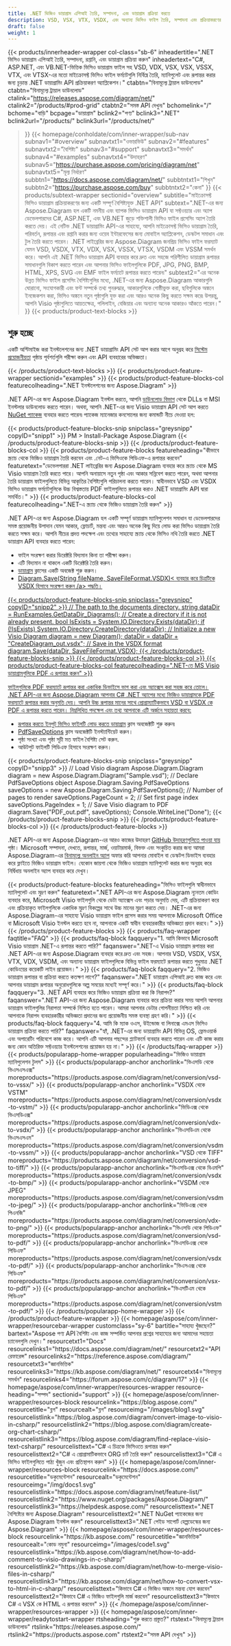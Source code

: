 ```yaml
---
title: .NET ভিজিও ডায়াগ্রাম এপিআই তৈরি, সম্পাদনা, এবং ডায়াগ্রাম প্রক্রিয়া করতে
description: VSD, VSX, VTX, VSDX, এবং অন্যান্য ভিসিও ফাইল তৈরি, সম্পাদনা এবং প্রক্রিয়াকরণের জন্য C# .NET ভিজিও ডায়াগ্রাম API। চিত্রগুলিকে PDF, PNG এবং HTML ফর্ম্যাটে রূপান্তর করুন৷
draft: false
weight: 1
---
```

{{< products/innerheader-wrapper col-class="sb-6"
  inheadertitle=".NET ভিসিও ডায়াগ্রাম এপিআই তৈরি, সম্পাদনা, রপ্তানি, এবং ডায়াগ্রাম প্রক্রিয়া করুন"
  inheadertext="C#, ASP.NET, এবং VB.NET-ভিত্তিক ভিসিও ডায়াগ্রাম ফাইল সহ VSD, VDX, VSX, VSX, VSSX, VTX, এবং VTSX-এর মতো মাইক্রোসফ্ট ভিসিও ফাইল ফর্ম্যাটগুলি নির্বিঘ্নে তৈরি, ম্যানিপুলেট এবং রূপান্তর করার জন্য চূড়ান্ত .NET ডায়াগ্রামিং API প্রক্রিয়াকরণ অ্যাপ্লিকেশন।"
  ctabtn="বিনামূল্যে ট্রায়াল ডাউনলোড"
  ctabtn="বিনামূল্যে ট্রায়াল ডাউনলোড"
  ctalink="https://releases.aspose.com/diagram/net/"
  ctalink2="/products/#prod-grid"
  ctabtn2="সমস্ত API দেখুন৷"
  bchomelink="/"
  bchome="বাড়ি"
  bcpage="ডায়াগ্রাম"
  bclink2="পণ্য"
  bclink3=".NET"
  bclink2url="/products/"
  bclink3url="/products/net/"
  >}}
{{< homepage/conholdate/com/inner-wrapper/sub-nav 
subnav1="#overview"
subnavtxt1="ওভারভিউ" 
subnav2="#features"
subnavtxt2="বৈশিষ্ট্য" 
subnav3="#support"
subnavtxt3="সমর্থন" 
subnav4="#examples"
subnavtxt4="উদাহরণ" 
subnav5="https://purchase.aspose.com/pricing/diagram/net"
subnavtxt5="মূল্য নির্ধারণ" 
subbtn1="https://docs.aspose.com/diagram/net/"
subbtntxt1="শিখুন"
subbtn2="https://purchase.aspose.com/buy"
subbtntxt2="কেনা"
>}}
   {{< products/subtext-wrapper
   sectionid="overview"
   subtitle="মাইক্রোসফ্ট ভিসিও ডায়াগ্রাম প্রক্রিয়াকরণের জন্য একটি সম্পূর্ণ বৈশিষ্ট্যযুক্ত .NET API"
   subtext=".NET-এর জন্য Aspose.Diagram হল একটি নমনীয় এবং ব্যাপক ভিসিও ডায়াগ্রাম API যা সফ্টওয়্যার এবং অ্যাপ ডেভেলপারদের C#, ASP.NET, এবং VB.NET জুড়ে শক্তিশালী ভিসিও ফাইল প্রসেসিং অ্যাপ তৈরি করতে দেয়। এই নেটিভ .NET ডায়াগ্রামিং API-এর সাহায্যে, আপনি মাইক্রোসফ্ট ভিসিও ডায়াগ্রাম তৈরি, পরিবর্তন, রূপান্তর এবং রপ্তানি করার জন্য ওয়েব ইন্টারফেসের জন্য মোবাইল অ্যাপ্লিকেশন, ডেস্কটপ সমাধান এবং টুল তৈরি করতে পারেন। .NET লাইব্রেরির জন্য Aspose.Diagram জনপ্রিয় ভিসিও ফাইল ফরম্যাট যেমন VSD, VSDX, VTX, VDX, VSX, VSSX, VTSX, VSDM এবং VSSM সমর্থন করে। আপনি এই .NET ভিসিও ডায়াগ্রাম API ব্যবহার করে দ্রুত এবং সহজে পরিশীলিত ডায়াগ্রাম রূপান্তর সমাধানগুলি বিকাশ করতে পারেন এবং আপনার ভিসিও ফাইলগুলিকে PDF, JPG, PNG, BMP, HTML, XPS, SVG এবং EMF ফাইল ফর্ম্যাটে রূপান্তর করতে পারেন৷"
   subtext2="এর অনেক উন্নত ভিসিও ফাইল প্রসেসিং বৈশিষ্ট্যগুলির মধ্যে, .NET-এর জন্য Aspose.Diagram আকারগুলি ঘোরানো, সংযোগকারী এবং ফন্ট সম্পর্কে তথ্য পুনরুদ্ধার, আকারগুলিকে গোষ্ঠীভুক্ত করা, ছবিগুলিকে অঙ্কনে ইনজেকশন করা, ভিসিও অঙ্কনে নতুন পৃষ্ঠাগুলি যুক্ত করা এবং আরও অনেক কিছু করতে সক্ষম করে৷ উপরন্তু, আপনি Visio পৃষ্ঠাগুলিতে আয়তক্ষেত্র, পলিলাইন, বেজিয়ার এবং অন্যান্য অনেক আকারও আঁকতে পারেন।"
   >}} 
   {{< products/product-text-blocks >}}
   <h2>শুরু হচ্ছে</h2>
   <p>একটি অপ্টিমাইজ করা ইনস্টলেশনের জন্য .NET ডায়াগ্রামিং API সেট আপ করার আগে অনুগ্রহ করে <a href="https://docs.aspose.com/diagram/net/system-requirements/">সিস্টেম প্রয়োজনীয়তা</a> পৃষ্ঠায় পূর্বশর্তগুলি পরীক্ষা করুন এবং API ব্যবহারের অভিজ্ঞতা।</p>
   {{< /products/product-text-blocks >}}
{{< products/product-feature-wrapper
sectionid="examples"
>}}
{{< products/product-feature-blocks-col
featurecolheading=".NET ইনস্টলেশনের জন্য Aspose.Diagram"
>}}
<p>.NET API-এর জন্য Aspose.Diagram ইনস্টল করতে, আপনি <a href="https://releases.aspose.com/diagram/net/">ডাউনলোড বিভাগ</a> থেকে DLLs বা MSI ইনস্টলার ডাউনলোড করতে পারেন। অথবা, আপনি .NET-এর জন্য Visio ডায়াগ্রাম API সেট আপ করতে <a href="https://www.nuget.org/packages/Aspose.Diagram/">NuGet প্যাকেজ</a> ব্যবহার করতে পারেন৷ প্যাকেজ ম্যানেজার কনসোলের জন্য কমান্ডটি নীচে দেওয়া হল:</p>
{{< products/product-feature-blocks-snip
snipclass="greysnipp"
copyID="snipp1"
>}}
PM > Install-Package Aspose.Diagram 
{{< /products/product-feature-blocks-snip >}}
{{< /products/product-feature-blocks-col >}}
{{< products/product-feature-blocks
featureheading="কীভাবে স্ক্র্যাচ থেকে ভিজিও ডায়াগ্রাম তৈরি করবেন এবং .নেট-এ ভিসিওকে পিডিএফ-এ রূপান্তর করবেন"
featuretext="ডেভেলপাররা .NET লাইব্রেরির জন্য Aspose.Diagram ব্যবহার করে স্ক্র্যাচ থেকে MS Visio ডায়াগ্রাম তৈরি করতে পারে। আপনি অনায়াসে নতুন পৃষ্ঠা এবং আকার সন্নিবেশ করতে পারেন, অথবা আপনার তৈরি ডায়াগ্রাম ফাইলগুলিতে বিভিন্ন আকৃতির বৈশিষ্ট্যগুলি পরিচালনা করতে পারেন। স্বাধীনভাবে VSD এবং VSDX ভিসিও ডায়াগ্রাম ফর্ম্যাটগুলিকে উচ্চ বিশ্বস্ততায় PDF ফাইলগুলিতে রূপান্তর করাও .NET ডায়াগ্রামিং API দ্বারা সমর্থিত।"
>}}
{{< products/product-feature-blocks-col
featurecolheading=".NET-এ স্ক্র্যাচ থেকে ভিজিও ডায়াগ্রাম তৈরি করুন"
>}}
<p>.NET API-এর জন্য Aspose.Diagram হল একটি সম্পূর্ণ ডায়াগ্রাম ম্যানিপুলেশন সমাধান যা ডেভেলপারদের সমস্ত প্রয়োজনীয় উপাদান যেমন আকার, ফ্লোচার্ট, মন্তব্য এবং আরও অনেক কিছু দিয়ে লোড করা ভিসিও ডায়াগ্রাম তৈরি করতে সক্ষম করে। আপনি নীচের প্রদত্ত পদক্ষেপ এবং তথ্যের সাহায্যে স্ক্র্যাচ থেকে ভিসিও নথি তৈরি করতে .NET ডায়াগ্রাম API ব্যবহার করতে পারেন:</p>
<ul>
   <li>ফাইল সংরক্ষণ করার ডিরেক্টরি বিদ্যমান কিনা তা পরীক্ষা করুন।</li>
   <li>এটি বিদ্যমান না থাকলে একটি ডিরেক্টরি তৈরি করুন।</li>
   <li><a href="https://reference.aspose.com/diagram/net/aspose.diagram/diagram">ডায়াগ্রাম</a> ক্লাসের একটি অবজেক্ট শুরু করুন।</li>
   <li><a href="https://reference.aspose.com/diagram/net/aspose.diagram.diagram/save/methods/2">Diagram.Save(String fileName, SaveFileFormat.VSDX)< ব্যবহার করে চিত্রটিকে VSDX হিসাবে সংরক্ষণ করুন /a> পদ্ধতি।</li>
</ul>
{{< products/product-feature-blocks-snip
snipclass="greysnipp"
copyID="snipp2"
>}}
// The path to the documents directory.
string dataDir = RunExamples.GetDataDir_Diagrams();
// Create a directory if it is not already present.
bool IsExists = System.IO.Directory.Exists(dataDir);
if (!IsExists)
    System.IO.Directory.CreateDirectory(dataDir);
// Initialize a new Visio
Diagram diagram = new Diagram();
dataDir = dataDir + "CreateDiagram_out.vsdx";
// Save in the VSDX format
diagram.Save(dataDir, SaveFileFormat.VSDX);
{{< /products/product-feature-blocks-snip >}}
{{< /products/product-feature-blocks-col >}}
{{< products/product-feature-blocks-col
featurecolheading=".NET-তে MS Visio ডায়াগ্রামগুলিকে PDF এ রূপান্তর করুন"
>}}
<p>ফাইলগুলিকে PDF ফরম্যাটে রূপান্তর করা একাধিক ডিভাইসে ভাগ করা এবং অ্যাক্সেস করা সহজ করে তোলে। .NET API-এর জন্য Aspose.Diagram আপনার C# .NET অ্যাপের মধ্যে ভিজিও ডায়াগ্রামকে PDF ফরম্যাটে রূপান্তর করার অনুমতি দেয়। আপনি উচ্চ রূপান্তর মানের সাথে প্রোগ্রাম্যাটিকভাবে VSD বা VSDX কে PDF এ রূপান্তর করতে পারেন। নিম্নলিখিত পদক্ষেপ এবং তথ্য আপনাকে এটি অর্জনে সহায়তা করবে:</p>
<ul>
   <li>রূপান্তর করতে ইনপুট ভিসিও ফাইলটি লোড করতে <a href="https://apireference.aspose.com/diagram/net/aspose.diagram">ডায়াগ্রাম</a> ক্লাস অবজেক্টটি শুরু করুন৷</li>
   <li><a href="https://reference.aspose.com/diagram/net/aspose.diagram.saving/pdfsaveoptions/">PdfSaveOptions</a> ক্লাস অবজেক্টটি ইনস্ট্যান্টিয়েট করুন।</li>
   <li>পৃষ্ঠা সংখ্যা এবং পৃষ্ঠা সূচী মত ফাইল বৈশিষ্ট্য সেট করুন.</li>
   <li>আউটপুট ফাইলটি পিডিএফ হিসাবে সংরক্ষণ করুন।</li>
</ul>
{{< products/product-feature-blocks-snip
snipclass="greysnipp"
copyID="snipp3"
>}}
// Load Visio diagram
Aspose.Diagram.Diagram diagram = new Aspose.Diagram.Diagram("Sample.vsd");
// Declare PdfSaveOptions object
Aspose.Diagram.Saving.PdfSaveOptions saveOptions = new Aspose.Diagram.Saving.PdfSaveOptions();
// Number of pages to render
saveOptions.PageCount = 2;
// Set first page index
saveOptions.PageIndex = 1;
// Save Visio diagram to PDF
diagram.Save("PDF_out.pdf", saveOptions);
Console.WriteLine("Done");
{{< /products/product-feature-blocks-snip >}}
{{< /products/product-feature-blocks-col >}}
{{< /products/product-feature-blocks >}}
   <p class="col-lg-12">.NET API-এর জন্য Aspose.Diagram-এর আরও কাজের উদাহরণ <a href="https://github.com/aspose-diagram/Aspose.Diagram-for-.NET/tree/master/Examples">GitHub উদাহরণগুলিতে পাওয়া যায় </a> পৃষ্ঠা। Microsoft সম্পাদনা, দেখতে, রূপান্তর, মার্জ, ওয়াটারমার্ক, বিভক্ত এবং সংকুচিত করার জন্য আমরা Aspose.Diagram-এর <a href="https://products.aspose.app/diagram/family/">বিনামূল্যে অনলাইন অ্যাপ</a> অফার করি আপনার মোবাইল বা ডেস্কটপ ডিভাইস ব্যবহার করে ফ্লাইতে ভিজিও ডায়াগ্রাম ফাইল। যেকোন জায়গা থেকে ভিজিও ডায়াগ্রাম ম্যানিপুলেট করার জন্য অনুগ্রহ করে নির্দ্বিধায় অনলাইন অ্যাপ ব্যবহার করে দেখুন।</p>
{{< products/product-feature-blocks
featureheading="ভিসিও ফাইলগুলি স্বাধীনভাবে ম্যানিপুলেট এবং মুদ্রণ করুন"
featuretext=".NET API-এর জন্য Aspose.Diagram ন্যূনতম কোডিং ব্যবহার করে, Microsoft Visio ফাইলগুলি থেকে ডেটা অ্যাক্সেস এবং পড়ার অনুমতি দেয়, এটি প্রক্রিয়াকরণ করে এবং প্রক্রিয়াকৃত ফাইলগুলিকে একাধিক মুদ্রণ বিকল্পের সাথে উচ্চ মানের মুদ্রণ করতে দেয়। .NET-এর জন্য Aspose.Diagram-এর সাহায্যে Visio ডায়াগ্রাম ফাইল প্রসেস করার সময় আপনাকে Microsoft Office বা Microsoft Visio ইনস্টল করতে হবে না, আপনাকে একটি স্বাধীন ব্যবহারকারীর অভিজ্ঞতা প্রদান করবে।"
>}}
   {{< /products/product-feature-blocks >}}
   {{< products/faq-wrapper
   faqtitle="FAQ"
   >}}
   {{< products/faq-block
   faqquery="1. আমি কিভাবে Microsoft Visio ডায়াগ্রাম .NET-এ রূপান্তর করতে পারি?"
   faqanswer=".NET-এ Visio ডায়াগ্রাম রূপান্তর করা .NET API-এর জন্য Aspose.Diagram ব্যবহার করে দ্রুত এবং সহজ। আপনার VSD, VSDX, VSX, VTX, VDX, VSDM, এবং অন্যান্য ডায়াগ্রাম ফাইলগুলিকে বিভিন্ন ফাইল ফরম্যাটে রূপান্তর করতে শুধুমাত্র .NET কোডিংয়ের কয়েকটি লাইন প্রয়োজন।"
   >}}
   {{< products/faq-block
   faqquery="2. ভিজিও ডায়াগ্রাম রূপান্তর বা প্রক্রিয়া করতে কতক্ষণ লাগে?"
   faqanswer=".NET ডায়াগ্রাম এপিআই দ্রুত কাজ করে এবং আপনার ডায়াগ্রাম রূপান্তর অনুরোধগুলিকে অল্প সময়ের মধ্যেই সম্পূর্ণ করে।"
   >}}
   {{< products/faq-block
   faqquery="3. .NET API ব্যবহার করে ভিজিও ডায়াগ্রাম প্রক্রিয়া করা কি নিরাপদ?"
   faqanswer=".NET API-এর জন্য Aspose.Diagram ব্যবহার করে প্রক্রিয়া করার সময় আপনি আপনার ডায়াগ্রাম ফাইলগুলির নিরাপত্তা সম্পর্কে নিশ্চিত হতে পারেন। আমরা আপনার ডেটার গোপনীয়তা নিশ্চিত করি এবং আপনাকে নিরাপদ ব্যবহারকারীর অভিজ্ঞতা প্রদানের জন্য প্রয়োজনীয় সমস্ত ব্যবস্থা গ্রহণ করি।"
   >}}
   {{< products/faq-block
   faqquery="4. আমি কি ম্যাক ওএস, উইন্ডোজ বা লিনাক্সে এমএস ভিসিও ডায়াগ্রাম প্রক্রিয়া করতে পারি?"
   faqanswer="হ্যাঁ, .NET-এর জন্য ডায়াগ্রামিং API বিভিন্ন OS, ফ্রেমওয়ার্ক এবং অপারেটিং পরিবেশে কাজ করে। আপনি এটি আপনার পছন্দের প্ল্যাটফর্মে ব্যবহার করতে পারেন এবং এটি কাজ করার জন্য কোন অতিরিক্ত সফ্টওয়্যার ইনস্টলেশনের প্রয়োজন হয় না।"
   >}}
   {{< /products/faq-wrapper >}}
   {{< products/popularapp-home-wrapper
   popularheading="ভিজিও ডায়াগ্রাম ম্যানিপুলেশন টুলস"
>}}
   {{< products/popularapp-anchor
anchorlink="ভিএসডি থেকে ভিএসএসএক্স"
 moreproducts="https://products.aspose.com/diagram/net/conversion/vsd-to-vssx/"
>}} 
   {{< products/popularapp-anchor
anchorlink="VSDX থেকে VSTM"
 moreproducts="https://products.aspose.com/diagram/net/conversion/vsdx-to-vstm/"
>}} 
   {{< products/popularapp-anchor
anchorlink="ভিডিএক্স থেকে ভিএসডিএক্স"
 moreproducts="https://products.aspose.com/diagram/net/conversion/vdx-to-vsdx/"
>}} 
   {{< products/popularapp-anchor
anchorlink="ভিএসডিএম থেকে ভিএসএসএম"
 moreproducts="https://products.aspose.com/diagram/net/conversion/vsdm-to-vssm/"
>}} 
   {{< products/popularapp-anchor
anchorlink="VSD থেকে TIFF"
 moreproducts="https://products.aspose.com/diagram/net/conversion/vsd-to-tiff/"
>}} 
   {{< products/popularapp-anchor
anchorlink="ভিএসডিএক্স থেকে বিএমপি"
 moreproducts="https://products.aspose.com/diagram/net/conversion/vsdx-to-bmp/"
>}} 
   {{< products/popularapp-anchor
anchorlink="VSDM থেকে JPEG"
 moreproducts="https://products.aspose.com/diagram/net/conversion/vsdm-to-jpeg/"
>}} 
   {{< products/popularapp-anchor
anchorlink="ভিডিএক্স থেকে পিএনজি"
 moreproducts="https://products.aspose.com/diagram/net/conversion/vdx-to-png/"
>}} 
   {{< products/popularapp-anchor
anchorlink="ভিএসডি থেকে পিডিএফ"
 moreproducts="https://products.aspose.com/diagram/net/conversion/vsd-to-pdf/"
>}} 
   {{< products/popularapp-anchor
anchorlink="ভিএসডিএক্স থেকে পিডিএফ"
 moreproducts="https://products.aspose.com/diagram/net/conversion/vsdx-to-pdf/"
>}} 
   {{< products/popularapp-anchor
anchorlink="ভিএসএক্স থেকে পিডিএফ"
 moreproducts="https://products.aspose.com/diagram/net/conversion/vsx-to-pdf/"
>}}  
   {{< products/popularapp-anchor
anchorlink="ভিএসটিএম থেকে পিডিএফ"
 moreproducts="https://products.aspose.com/diagram/net/conversion/vstm-to-pdf/"
>}}
   {{< /products/popularapp-home-wrapper >}}
   {{< /products/product-feature-wrapper >}}
{{< homepage/aspose/com/inner-wrapper/resourcebar-wrapper
customclass="sy-6"
bartitle="সাহায্য খুঁজছেন?"
bartext="Aspose পণ্য API বৈশিষ্ট্য এবং কাজ সম্পর্কিত আপনার প্রশ্নের সাহায্যের জন্য আমাদের সহায়তা চ্যানেলগুলি দেখুন।"
resourcetxt1="Docs"
resourcelinks1="https://docs.aspose.com/diagram/net/"
resourcetxt2="API রেফারেন্স"
resourcelinks2="https://reference.aspose.com/diagram/" 
resourcetxt3="জ্ঞানভিত্তিক"
resourcelinks3="https://kb.aspose.com/diagram/net/"
resourcetxt4="বিনামূল্যে সমর্থন"
resourcelinks4="https://forum.aspose.com/c/diagram/17"
>}}
{{< homepage/aspose/com/inner-wrapper/resources-wrapper
resource-heading="সম্পদ"
sectionid="support"
>}}
{{< homepage/aspose/com/inner-wrapper/resources-block
resourcelink="https://blog.aspose.com/"
resourcetitle="ব্লগ"
resourcealt="ব্লগ"
resourceimg="/images/blog1.svg"
resourcelistlink="https://blog.aspose.com/diagram/convert-image-to-visio-in-csharp/"
resourcelistlink2="https://blog.aspose.com/diagram/create-org-chart-csharp/"
resourcelistlink3="https://blog.aspose.com/diagram/find-replace-visio-text-csharp/"
resourcelisttext="C# এ চিত্রকে ভিসিওতে রূপান্তর করুন"
resourcelisttext2="C# এ প্রোগ্রামাটিকভাবে ORG চার্ট তৈরি করুন"
resourcelisttext3="C# এ ভিসিও ফাইলগুলিতে পাঠ্য খুঁজুন এবং প্রতিস্থাপন করুন"
>}}
{{< homepage/aspose/com/inner-wrapper/resources-block
resourcelink="https://docs.aspose.com/"
resourcetitle="ডকুমেন্টেশন"
resourcealt="ডকুমেন্টেশন"
resourceimg="/img/docs1.svg"
resourcelistlink="https://docs.aspose.com/diagram/net/feature-list/"
resourcelistlink2="https://www.nuget.org/packages/Aspose.Diagram/"
resourcelistlink3="https://helpdesk.aspose.com/"
resourcelisttext=".NET বৈশিষ্ট্যের জন্য Aspose.Diagram"
resourcelisttext2=".NET NuGet প্যাকেজের জন্য Aspose.Diagram ইনস্টল করুন"
resourcelisttext3=".NET পেইড সাপোর্ট হেল্পডেস্কের জন্য Aspose.Diagram"
>}}
{{< homepage/aspose/com/inner-wrapper/resources-block
resourcelink="https://kb.aspose.com/"
resourcetitle="জ্ঞানভিত্তিক"
resourcealt="কোড নমুনা"
resourceimg="/images/code1.svg"
resourcelistlink="https://kb.aspose.com/diagram/net/how-to-add-comment-to-visio-drawings-in-c-sharp/"
resourcelistlink2="https://kb.aspose.com/diagram/net/how-to-merge-visio-files-in-csharp/"
resourcelistlink3="https://kb.aspose.com/diagram/net/how-to-convert-vsx-to-html-in-c-sharp/"
resourcelisttext="কিভাবে C# এ ভিজিও অঙ্কনে মন্তব্য যোগ করবেন"
resourcelisttext2="কিভাবে C# এ ভিজিও ফাইলগুলি মার্জ করবেন"
resourcelisttext3="কিভাবে C# এ VSX কে HTML এ রূপান্তর করবেন"
>}}
{{< /homepage/aspose/com/inner-wrapper/resources-wrapper >}}
{{< homepage/aspose/com/inner-wrapper/readytostart-wrapper
rtsheading="শুরু করতে প্রস্তুত?"
rtstext="বিনামূল্যে ট্রায়াল ডাউনলোড"
rtslink="https://releases.aspose.com/"
rtslink2="https://products.aspose.com"
rtstext2="সমস্ত API দেখুন৷"
>}}

